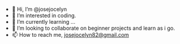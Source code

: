 - 👋 Hi, I’m @josejocelyn
- 👀 I’m interested in coding.
- 🌱 I’m currently learning ...
- 💞️ I’m looking to collaborate on beginner projects and learn as i go.
- 📫 How to reach me, josejocelyn82@gmail.com

<!---
josejocelyn/josejocelyn is a ✨ special ✨ repository because its `README.md` (this file) appears on your GitHub profile.
You can click the Preview link to take a look at your changes.
--->
